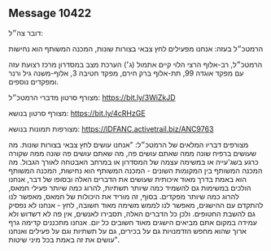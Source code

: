 ## Message 10422

דובר צה״ל:

הרמטכ״ל בעזה: אנחנו מפעילים לחץ צבאי בצורות שונות, המכנה המשותף הוא נחישות 

הרמטכ״ל, רב-אלוף הרצי הלוי קיים אתמול (ג׳) הערכת מצב במסדרון מרכז רצועת עזה עם מפקד אוגדה 99, תת-אלוף ברק חירם, מפקד חטיבה 3, אלוף-משנה גיל ורנר ומפקדים נוספים. 

מצורף סרטון מדברי הרמטכ״ל: https://bit.ly/3WiZkJD

מצורף סרטון בנושא: https://bit.ly/4cRHzGE

מצורפות תמונות בנושא: https://IDFANC.activetrail.biz/ANC9763

מצורפים דבריו המלאים של הרמטכ״ל: "אנחנו עושים לחץ צבאי בצורות שונות.
מה שעושים ברפיח שונה ממה שאתם עושים פה, מה שאתם עושים פה שונה ממה שקורה כרגע בשג'עייה או במשימה עצמה של המסדרון או במרחב האבטחה לאורך הגבול. מה המכנה המשותף בין המקומות השונים - המכנה המשותף הוא נחישות, המכנה המשותף הוא באמת בדרך מאוד איכותית שעושים את הדברים האלה ובסופו של דבר, אנחנו הולכים במשימות גם להשמיד כמה שיותר תשתיות, להרוג כמה שיותר פעילי חמאס, להרוג כמה שיותר מפקדים. בסוף, זה מוריד את היכולות של חמאס, מאפשר לנו להתקדם עם ההישגים, מאפשר לנו לממש משימה מאוד חשובה, לחץ - אנחנו לא נפסיק גם להשבת החטופים. ולכן כל הדברים האלה, תסבירו לאנשים, אין פה לא דשדוש ולא עמידה במקום אתם מביאים הישגים מאוד חשובים כל יום. אנחנו מתכננים קדימה גרף ארוך שהוא מחפש הזדמנויות גם על בכירים, גם על תשתיות וגם על פעילים ואנחנו עושים את זה באמת בכל מיני שיטות".

